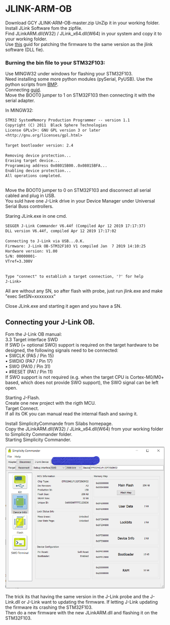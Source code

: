 # JLINK-ARM-OB
   
Download GCY JLINK-ARM-OB-master.zip UnZip it in your working folder.  
Install JLink Software fom the zipfile.  
Find JLinkARM.dll(W32) / JLink_x64.dll(W64) in your system and copy it to your working folder.  
Use [this](https://www.programmersought.com/article/93352322668/) guid for patching the firmware to the same version as the jlink software (DLL fie).  

### Burning the bin file to your STM32F103:  
Use MINGW32 under windows for flashing your STM32F103.  
Need installing some more python modules (pySerial, PyUSB). 
Use the python scripts from [BMP](https://github.com/blacksphere/blackmagic/tree/master/scripts).   
Connecting [guid](https://medium.com/@paramaggarwal/converting-an-stm32f103-board-to-a-black-magic-probe-c013cf2cc38c).  
Move the BOOT0 jumper to 1 on STM32F103 then connecting it with the serial adapter.  

In MINGW32:  
``` $ scripts/bootprog.py  -d com9 J-Link-OB-XXXX.bin  
STM32 SystemMemory Production Programmer -- version 1.1  
Copyright (C) 2011  Black Sphere Technologies  
License GPLv3+: GNU GPL version 3 or later <http://gnu.org/licenses/gpl.html>  
  
Target bootloader version: 2.4  
  
Removing device protection...  
Erasing target device...  
Programming address 0x08015B00..0x08015BFA...  
Enabling device protection...  
All operations completed.  
  
```  
Move the BOOT0 jumper to 0 on STM32F103 and disconnect all serial cabled and plug in USB.  
You suld have one J-Link drive in your Device Manager under Universal Serial Buss controllers.  
  

Staring JLink.exe in one cmd.  
  
``` PS C:\msys32\home\Mattias\BMP_FW\swlink> & 'C:\Program Files (x86)\SEGGER\JLink_V644f\JLink.exe'  
SEGGER J-Link Commander V6.44f (Compiled Apr 12 2019 17:17:37)  
DLL version V6.44f, compiled Apr 12 2019 17:17:02  
  
Connecting to J-Link via USB...O.K.  
Firmware: J-Link OB-STM32F103 V1 compiled Jan  7 2019 14:10:25  
Hardware version: V1.00  
S/N: 00000001-  
VTref=3.300V  
  
  
Type "connect" to establish a target connection, '?' for help  
J-Link>  
```  
All are without any SN, so after flash with probe, just run jlink.exe and make "exec SetSN=xxxxxxxx"  

Close JLink.exe and starting it agen and you have a SN.  


## Connecting your J-Link OB.  

Fom the J-Link OB manual:  
3.3 Target interface SWD  
If SWD (+ optional SWO) support is required on the target hardware to be designed, the following signals need to be connected:  
• SWCLK (PA5 / Pin 15)  
• SWDIO (PA7 / Pin 17)  
• SWO (PA10 / Pin 31)  
• #RESET (PA1 / Pin 11)  
If SWO support is not required (e.g. when the target CPU is Cortex-M0/M0+ based, which does not provide SWO support), the SWO signal can be left open.  
  
  
Starting J-Flash.  
Create one new project with the rigth MCU.  
Target Connect.  
If all its OK you can manual read the internal flash and saving it. 
  
Install SimplicityCommande from Silabs homepage.  
Copy the JLinkARM.dll(W32) / JLink_x64.dll(W64) from your working folder to Simplicity Commander folder.  
Starting Simplicity Commander.  
  
[<img src="SC01.PNG" alt="SimplicityCommander" width="512">](E1743.jpg)
    
 
The trick its that having the same version in the J-Link probe and the J-Link.dll or J-Link want to updating the firmware. If letting J-Link updating the firmware its crashing the STM32F103.  
Then do a new firmware with the new JLinkARM.dll and flashing it on the STM32F103.     




